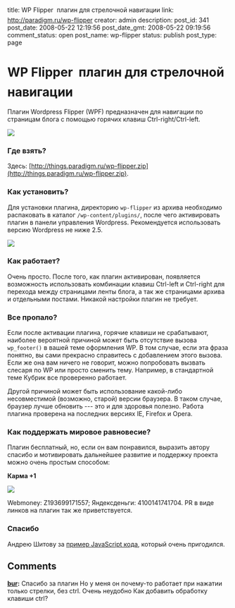 title: WP Flipper  плагин для стрелочной навигации
link: http://paradigm.ru/wp-flipper
creator: admin
description: 
post_id: 341
post_date: 2008-05-22 12:19:56
post_date_gmt: 2008-05-22 09:19:56
comment_status: open
post_name: wp-flipper
status: publish
post_type: page

# WP Flipper  плагин для стрелочной навигации

Плагин Wordpress Flipper (WPF) предназначен для навигации по страницам блога с помощью горячих клавиш Ctrl-right/Ctrl-left.

![](http://b.paradigm.ru/2008/05/ctrl.jpg)

### Где взять?

Здесь: [http://things.paradigm.ru/wp-flipper.zip](http://things.paradigm.ru/wp-flipper.zip).

### Как установить?

Для установки плагина, директорию `wp-flipper` из архива необходимо распаковать в каталог `/wp-content/plugins/`, после чего активировать плагин в панели управления Wordpress. Рекомендуется использовать версию Wordpress не ниже 2.5.

![](http://b.paradigm.ru/2008/05/wp-flipper-active.png)

### Как работает?

Очень просто. После того, как плагин активирован, появляется возможность использовать комбинации клавиш Ctrl-left и Ctrl-right для перехода между страницами ленты блога, а так же страницами архива и отдельными постами. Никакой настройки плагин не требует.

### Все пропало?

Если после активации плагина, горячие клавиши не срабатывают, наиболее вероятной причиной может быть отсутствие вызова `wp_footer()` в вашей теме оформления WP. В том случае, если эта фраза понятно, вы сами прекрасно справитесь с добавлением этого вызова. Если же она вам ничего не говорит, можно попробовать вызвать слесаря по WP или просто сменить тему. Например, в стандартной теме Кубрик все проверенно работает.

Другой причиной может быть использование какой-либо несовместимой (возможно, старой) версии браузера. В таком случае, браузер лучше обновить --- это и для здоровья полезно. Работа плагина проверена на последних версиях IE, Firefox и Opera.

### Как поддержать мировое равновесие?

Плагин бесплатный, но, если он вам понравился, выразить автору спасибо и мотивировать дальнейшее развитие и поддержку проекта можно очень простым способом:

**Карма +1**

![](https://img.yandex.net/i/money/bottom-default.gif)

Webmoney: Z193699171557; Яндексденьги: 4100141741704. PR в виде линков на плагин так же приветствуется.

### Спасибо

Андрею Шитову за [пример JavaScript кода](http://www.artlebedev.ru/tools/technogrette/), который очень пригодился.

## Comments

**[bur](#47345 "2010-09-10 13:09:13"):** Спасибо за плагин Но у меня он почему-то работает при нажатии только стрелки, без ctrl. Очень неудобно Как добавить обработку клавиши ctrl?

